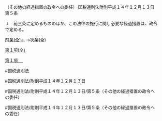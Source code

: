 （その他の経過措置の政令への委任）
国税通則法附則平成１４年１２月１３日第５条

１　前三条に定めるもののほか、この法律の施行に関し必要な経過措置は、政令で定める。

[前条(全)←](国税通則法＿＿＿＿附則平成１４年１２月１３日第４条_.md)  ~~→次条(全)~~

[第１項(全)](国税通則法＿＿＿＿附則平成１４年１２月１３日第５条第１項_.md)  

[第１項 　 ](国税通則法＿＿＿＿附則平成１４年１２月１３日第５条第１項.md)  

#国税通則法

#国税通則法/附則平成１４年１２月１３日

#国税通則法/附則平成１４年１２月１３日/第５条（その他の経過措置の政令への委任）

#国税通則法/附則平成１４年１２月１３日/第５条（その他の経過措置の政令への委任）

